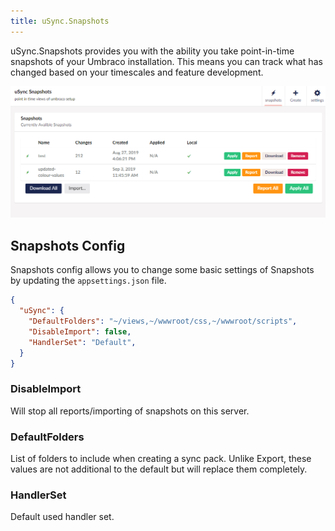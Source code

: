 ```yaml
---
title: uSync.Snapshots
---
```


uSync.Snapshots provides you with the ability you take point-in-time snapshots of your Umbraco installation. This means you can track what has changed based on your timescales and feature development. 

![Snapshots Dashboard](snapshots.png)

## Snapshots Config

Snapshots config allows you to change some basic settings of Snapshots by updating the `appsettings.json` file.  

```json title="/appsettings.json"
{
  "uSync": {
    "DefaultFolders": "~/views,~/wwwroot/css,~/wwwroot/scripts",
    "DisableImport": false,
    "HandlerSet": "Default",
  }
}
```

### DisableImport 
<!--| False | -->
Will stop all reports/importing of snapshots on this server.

### DefaultFolders 
<!--| "views,css,scripts" |--> 
List of folders to include when creating a sync pack. Unlike Export, these values are not additional to the default but will replace them completely.

### HandlerSet 
<!--| Default |--> 
Default used handler set.